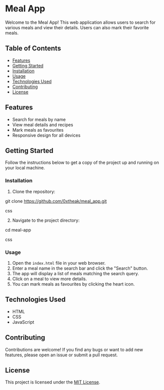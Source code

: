 # Meal App

Welcome to the Meal App! This web application allows users to search for various meals and view their details. Users can also mark their favorite meals.

## Table of Contents
- [Features](#features)
- [Getting Started](#getting-started)
- [Installation](#installation)
- [Usage](#usage)
- [Technologies Used](#technologies-used)
- [Contributing](#contributing)
- [License](#license)

## Features
- Search for meals by name
- View meal details and recipes
- Mark meals as favourites
- Responsive design for all devices

## Getting Started
Follow the instructions below to get a copy of the project up and running on your local machine.

### Installation
1. Clone the repository:

git clone https://github.com/0xtheak/meal_app.git

css

2. Navigate to the project directory:

cd meal-app

css


### Usage
1. Open the `index.html` file in your web browser.
2. Enter a meal name in the search bar and click the "Search" button.
3. The app will display a list of meals matching the search query.
4. Click on a meal to view more details.
5. You can mark meals as favourites by clicking the heart icon.

## Technologies Used
- HTML
- CSS
- JavaScript

## Contributing
Contributions are welcome! If you find any bugs or want to add new features, please open an issue or submit a pull request.

## License
This project is licensed under the [MIT License](LICENSE).
